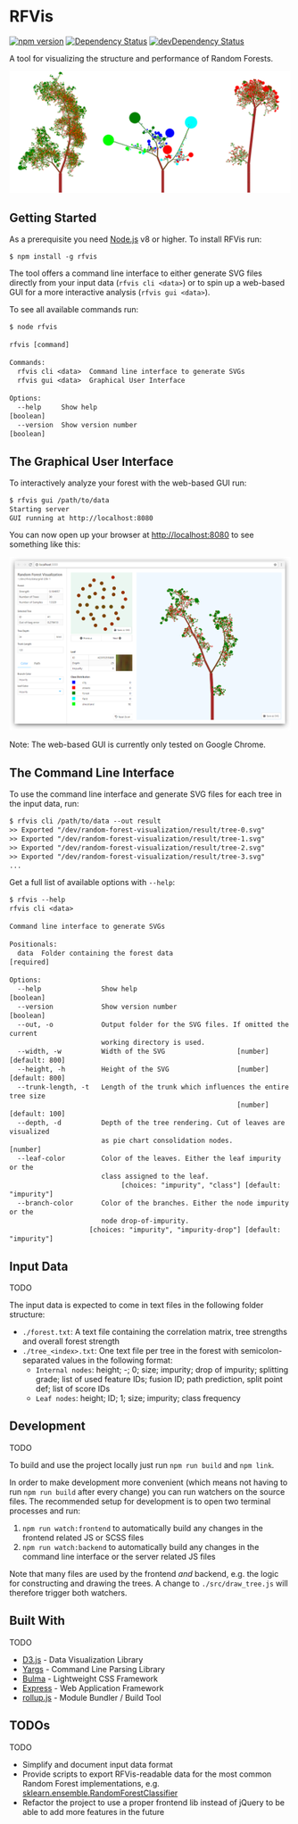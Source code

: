 # RFVis

[![npm version](https://badge.fury.io/js/rfvis.svg)](https://www.npmjs.com/package/rfvis)
[![Dependency Status](https://david-dm.org/birnbaum/rfvis.svg)](https://david-dm.org/birnbaum/rfvis)
[![devDependency Status](https://david-dm.org/birnbaum/rfvis/dev-status.svg)](https://david-dm.org/birnbaum/rfvis#info=devDependencies)

A tool for visualizing the structure and performance of Random Forests.

![Tree](images/tree.png)

## Getting Started 

As a prerequisite you need [Node.js](https://nodejs.org/en/download/) v8 or higher. To install RFVis run:
```
$ npm install -g rfvis
```


The tool offers a command line interface to either generate SVG files directly from your input data (`rfvis cli <data>`) or to spin up a web-based GUI for a more interactive analysis (`rfvis gui <data>`).

To see all available commands run:
```
$ node rfvis

rfvis [command]

Commands:
  rfvis cli <data>  Command line interface to generate SVGs
  rfvis gui <data>  Graphical User Interface

Options:
  --help     Show help                                                 [boolean]
  --version  Show version number                                       [boolean]
```

## The Graphical User Interface
To interactively analyze your forest with the web-based GUI run:
```
$ rfvis gui /path/to/data
Starting server
GUI running at http://localhost:8080
```
You can now open up your browser at <http://localhost:8080> to see something like this:

![Tree](images/screenshot.png)

Note: The web-based GUI is currently only tested on Google Chrome.



## The Command Line Interface
To use the command line interface and generate SVG files for each tree in the input data, run:
```
$ rfvis cli /path/to/data --out result
>> Exported "/dev/random-forest-visualization/result/tree-0.svg"
>> Exported "/dev/random-forest-visualization/result/tree-1.svg"
>> Exported "/dev/random-forest-visualization/result/tree-2.svg"
>> Exported "/dev/random-forest-visualization/result/tree-3.svg"
...
```

Get a full list of available options with `--help`:
```
$ rfvis --help
rfvis cli <data>

Command line interface to generate SVGs

Positionals:
  data  Folder containing the forest data                             [required]

Options:
  --help               Show help                                       [boolean]
  --version            Show version number                             [boolean]
  --out, -o            Output folder for the SVG files. If omitted the current
                       working directory is used.
  --width, -w          Width of the SVG                  [number] [default: 800]
  --height, -h         Height of the SVG                 [number] [default: 800]
  --trunk-length, -t   Length of the trunk which influences the entire tree size
                                                         [number] [default: 100]
  --depth, -d          Depth of the tree rendering. Cut of leaves are visualized
                       as pie chart consolidation nodes.                [number]
  --leaf-color         Color of the leaves. Either the leaf impurity or the
                       class assigned to the leaf.
                            [choices: "impurity", "class"] [default: "impurity"]
  --branch-color       Color of the branches. Either the node impurity or the
                       node drop-of-impurity.
                    [choices: "impurity", "impurity-drop"] [default: "impurity"]
```

## Input Data

TODO

The input data is expected to come in text files in the following folder structure:
- `./forest.txt`: A text file containing the correlation matrix, tree strengths and overall forest strength
- `./tree_<index>.txt`: One text file per tree in the forest with semicolon-separated values in the following format:
    - `Internal nodes`: height;  -; 0; size; impurity; drop of impurity; splitting grade; list of used feature IDs; fusion ID; path prediction, split point def; list of score IDs
    - `Leaf nodes`: height; ID; 1; size; impurity; class frequency


## Development

TODO

To build and use the project locally just run `npm run build` and `npm link`.

In order to make development more convenient (which means not having to run `npm run build` after every change) you can run watchers on the source files. The recommended setup for development is to open two terminal processes and run:
1. `npm run watch:frontend` to automatically build any changes in the frontend related JS or SCSS files
2. `npm run watch:backend` to automatically build any changes in the command line interface or the server related JS files

Note that many files are used by the frontend _and_ backend, e.g. the logic for constructing and drawing the trees. A change to `./src/draw_tree.js` will therefore trigger both watchers.


## Built With

TODO

* [D3.js](https://d3js.org/) - Data Visualization Library
* [Yargs](https://github.com/yargs/yargs) - Command Line Parsing Library
* [Bulma](https://bulma.io/) - Lightweight CSS Framework
* [Express](https://expressjs.com/) - Web Application Framework
* [rollup.js](https://rollupjs.org/) - Module Bundler / Build Tool


## TODOs

TODO

* Simplify and document input data format
* Provide scripts to export RFVis-readable data for the most common Random Forest implementations, e.g. [sklearn.ensemble.RandomForestClassifier](http://scikit-learn.org/stable/modules/generated/sklearn.ensemble.RandomForestClassifier.html)
* Refactor the project to use a proper frontend lib instead of jQuery to be able to add more features in the future

